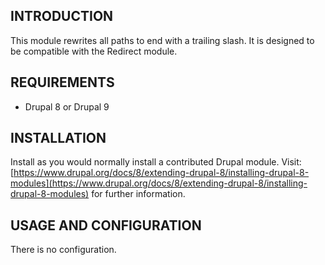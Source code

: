 INTRODUCTION
------------

This module rewrites all paths to end with a trailing slash. It is designed
to be compatible with the Redirect module.

REQUIREMENTS
------------

 - Drupal 8 or Drupal 9

INSTALLATION
------------

Install as you would normally install a contributed Drupal module. Visit:
[https://www.drupal.org/docs/8/extending-drupal-8/installing-drupal-8-modules](https://www.drupal.org/docs/8/extending-drupal-8/installing-drupal-8-modules)
for further information.

USAGE AND CONFIGURATION
-------------

There is no configuration.
